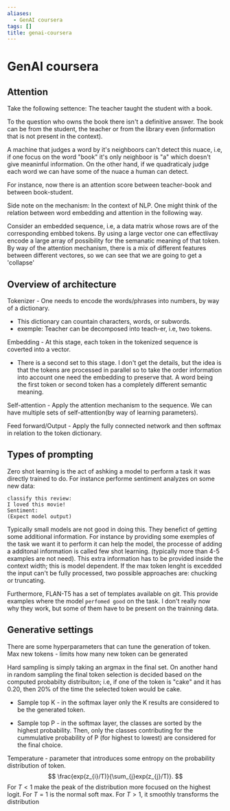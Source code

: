 ```yaml
---
aliases:
  - GenAI coursera
tags: []
title: genai-coursera
---
```


# GenAI coursera

## Attention
Take the following settence:
 The teacher taught the student with a book.

To the question who owns the book there isn't a definitive answer. The book can be from the student, the teacher or from the library even (information that is not present in the context).

A machine that judges a word by it's neighboors can't detect this nuace, i.e, if one focus on the word "book" it's only neighboor is "a" which doesn't give meaninful information. On the other hand, if we quadraticaly judge each word we can have some of the nuace a human can detect.

For instance, now there is an attention score between teacher-book and between book-student.

Side note on the mechanism:
In the context of NLP. One might think of the relation between word embedding and attention in the following way.

Consider an embedded sequence, i.e, a data matrix whose rows are of the corresponding embbed tokens. By using a large vector one can effectlivay encode a large array of possibility for the semanatic meaning of that token. By way of the attention mechanism, there is a mix of different features between different vectores, so we can see that we are going to get a 'collapse'

## Overview of architecture

Tokenizer - One needs to encode the words/phrases into numbers, by way of a dictionary.

- This dictionary can countain characters, words, or subwords. 
- exemple: Teacher can be decomposed into teach-er, i.e, two tokens. 

Embedding - At this stage, each token in the tokenized sequence is coverted into a vector.

- There is a second set to this stage. I don't get the details, but the idea is that the tokens are processed in parallel so to take the order information into account one need the embedding to preserve that. A word being the first token or second token has a completely different semantic meaning.

Self-attention - Apply the attention mechanism to the sequence. We can have multiple sets of self-attention(by way of learning parameters).

Feed forward/Output - Apply the fully connected network and then softmax in relation to the token dictionary.


## Types of prompting 
Zero shot learning is the act of ashking a model to perform a task it was directly trained to do. For instance performe sentiment analyzes on some new data:
```stdin
classify this review:
I loved this movie!
Sentiment:
(Expect model output)
```
Typically small models are not good in doing this. They benefict of getting some additional information. For instance by providing some exemples of the task we want it to perform it can help the model, the processe of adding a additonal information is called few shot learning. (typically more than 4-5 examples are not need).
This extra information has to be provided inside the context width; this is model dependent. If the max token lenght is excedded the input can't be fully processed, two possible approaches are: chucking or truncating.

Furthermore, FLAN-T5 has a set of templates available on git. This provide examples where the model `perfomed good` on the task. I don't really now why they work, but some of them have to be present on the trainning data. 

## Generative settings
There are some hyperparameters that can tune the generation of token.
Max new tokens - limits how many new token can be generated 

Hard sampling is simply taking an argmax in the final set. 
On another hand in random sampling the final token selection is decided based on the computed probabilty distribuiton; i.e, if one of the token is "cake" and it has 0.20, then 20% of the time the selected token would be cake. 
  - Sample top K - in the softmax layer only the K results are considered to be the generated token.

  - Sample top P - in the softmax layer, the classes are sorted by the highest probability. Then, only the classes contributing for the cummulative probability of P (for highest to lowest) are considered for the final choice.

Temperature - parameter that introduces some entropy on the probability distribution of token. 
$$
\frac{exp(z_{i}/T)}{\sum_{j}exp(z_{j}/T)}.
$$
For $T<1$ make the peak of the distribution more focused on the highest logit. For $T=1$ is the normal soft max. For $T>1$, it smoothly transforms the distribution 


